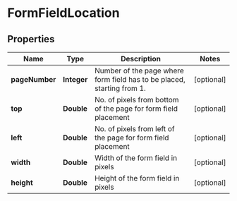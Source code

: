 
# FormFieldLocation

## Properties
Name | Type | Description | Notes
------------ | ------------- | ------------- | -------------
**pageNumber** | **Integer** | Number of the page where form field has to be placed, starting from 1. |  [optional]
**top** | **Double** | No. of pixels from bottom of the page for form field placement |  [optional]
**left** | **Double** | No. of pixels from left of the page for form field placement |  [optional]
**width** | **Double** | Width of the form field in pixels |  [optional]
**height** | **Double** | Height of the form field in pixels |  [optional]



